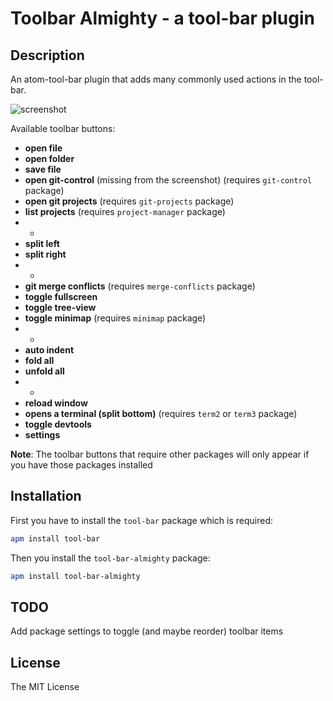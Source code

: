 # Toolbar Almighty - a tool-bar plugin

## Description

An atom-tool-bar plugin that adds many commonly used actions in the tool-bar.

![screenshot](https://rawgit.com/varemenos/atom-toolbar-almighty/master/screenshot.png)

Available toolbar buttons:

* __open file__
* __open folder__
* __save file__
* __open git-control__ (missing from the screenshot) (requires `git-control` package)
* __open git projects__ (requires `git-projects` package)
* __list projects__ (requires `project-manager` package)
* -
* __split left__
* __split right__
* -
* __git merge conflicts__ (requires `merge-conflicts` package)
* __toggle fullscreen__
* __toggle tree-view__
* __toggle minimap__ (requires `minimap` package)
* -
* __auto indent__
* __fold all__
* __unfold all__
* -
* __reload window__
* __opens a terminal (split bottom)__  (requires `term2` or `term3` package)
* __toggle devtools__
* __settings__

__Note__: The toolbar buttons that require other packages will only appear if you have those packages installed

## Installation

First you have to install the `tool-bar` package which is required:

```bash
apm install tool-bar
```

Then you install the `tool-bar-almighty` package:

```bash
apm install tool-bar-almighty
```

## TODO

Add package settings to toggle (and maybe reorder) toolbar items

## License

The MIT License
